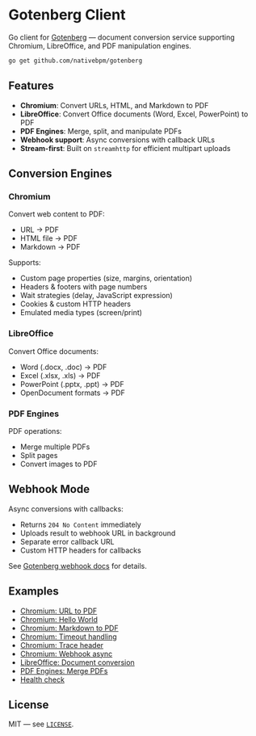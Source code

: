 # Gotenberg Client

Go client for [Gotenberg](https://gotenberg.dev/) — document conversion service supporting Chromium, LibreOffice, and PDF manipulation engines.

```bash
go get github.com/nativebpm/gotenberg
```

## Features

- **Chromium**: Convert URLs, HTML, and Markdown to PDF
- **LibreOffice**: Convert Office documents (Word, Excel, PowerPoint) to PDF
- **PDF Engines**: Merge, split, and manipulate PDFs
- **Webhook support**: Async conversions with callback URLs
- **Stream-first**: Built on `streamhttp` for efficient multipart uploads

## Conversion Engines

### Chromium

Convert web content to PDF:
- URL → PDF
- HTML file → PDF
- Markdown → PDF

Supports:
- Custom page properties (size, margins, orientation)
- Headers & footers with page numbers
- Wait strategies (delay, JavaScript expression)
- Cookies & custom HTTP headers
- Emulated media types (screen/print)

### LibreOffice

Convert Office documents:
- Word (.docx, .doc) → PDF
- Excel (.xlsx, .xls) → PDF
- PowerPoint (.pptx, .ppt) → PDF
- OpenDocument formats → PDF

### PDF Engines

PDF operations:
- Merge multiple PDFs
- Split pages
- Convert images to PDF

## Webhook Mode

Async conversions with callbacks:
- Returns `204 No Content` immediately
- Uploads result to webhook URL in background
- Separate error callback URL
- Custom HTTP headers for callbacks

See [Gotenberg webhook docs](https://gotenberg.dev/docs/webhook) for details.

## Examples

- [Chromium: URL to PDF](examples/cmd/chromium/converturl)
- [Chromium: Hello World](examples/cmd/chromium/helloworld)
- [Chromium: Markdown to PDF](examples/cmd/chromium/markdown)
- [Chromium: Timeout handling](examples/cmd/chromium/timeout)
- [Chromium: Trace header](examples/cmd/chromium/trace)
- [Chromium: Webhook async](examples/cmd/chromium/webhook)
- [LibreOffice: Document conversion](examples/cmd/libreoffice/convert)
- [PDF Engines: Merge PDFs](examples/cmd/pdfengines/merge)
- [Health check](examples/cmd/health)

## License

MIT — see [`LICENSE`](../LICENSE).
